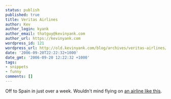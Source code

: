 ```yaml
---
status: publish
published: true
title: Veritas Airlines
author: Kev
author_login: kyank
author_email: thatguy@kevinyank.com
author_url: https://kevinyank.com
wordpress_id: 121
wordpress_url: http://old.kevinyank.com/blog/archives/veritas-airlines/
date: '2006-09-20T22:22:32+1000'
date_gmt: '2006-09-20 12:22:32 +1000'
tags:
- snippets
- funny
comments: []
---
```

<p>Off to Spain in just over a week. Wouldn't mind flying on <a href="http://www.economist.com/opinion/displaystory.cfm?story_id=7884654">an airline like this</a>.</p>
